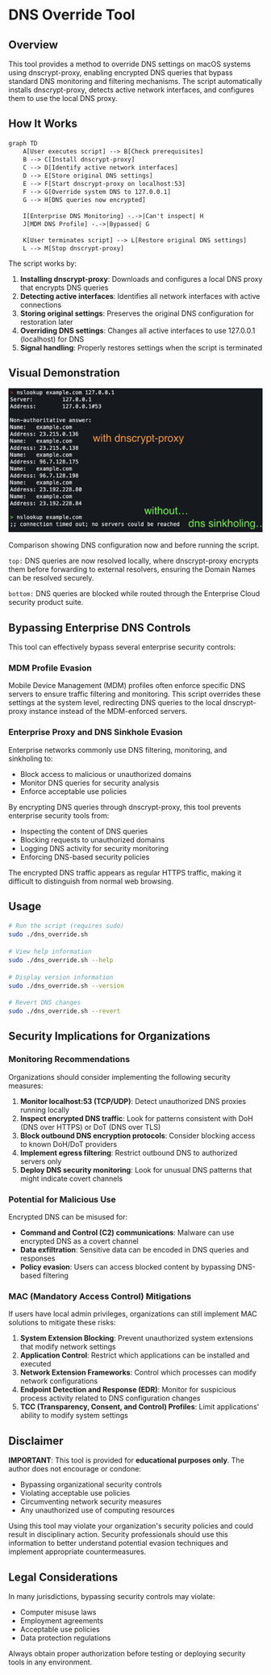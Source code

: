 # DNS Override Tool

## Overview

This tool provides a method to override DNS settings on macOS systems using dnscrypt-proxy, enabling encrypted DNS queries that bypass standard DNS monitoring and filtering mechanisms. The script automatically installs dnscrypt-proxy, detects active network interfaces, and configures them to use the local DNS proxy.

## How It Works

```mermaid
graph TD
    A[User executes script] --> B[Check prerequisites]
    B --> C[Install dnscrypt-proxy]
    C --> D[Identify active network interfaces]
    D --> E[Store original DNS settings]
    E --> F[Start dnscrypt-proxy on localhost:53]
    F --> G[Override system DNS to 127.0.0.1]
    G --> H[DNS queries now encrypted]
    
    I[Enterprise DNS Monitoring] -.->|Can't inspect| H
    J[MDM DNS Profile] -.->|Bypassed| G
    
    K[User terminates script] --> L[Restore original DNS settings]
    L --> M[Stop dnscrypt-proxy]
```

The script works by:

1. **Installing dnscrypt-proxy**: Downloads and configures a local DNS proxy that encrypts DNS queries
2. **Detecting active interfaces**: Identifies all network interfaces with active connections
3. **Storing original settings**: Preserves the original DNS configuration for restoration later
4. **Overriding DNS settings**: Changes all active interfaces to use 127.0.0.1 (localhost) for DNS
5. **Signal handling**: Properly restores settings when the script is terminated

## Visual Demonstration

![Before and After DNS Override](before%20after.png)

Comparison showing DNS configuration now and before running the script.

`top:` DNS queries are now resolved locally, where dnscrypt-proxy encrypts them before forwarding to external resolvers, ensuring the Domain Names can be resolved securely.

`bottom:` DNS queries are blocked while routed through the Enterprise Cloud security product suite.

## Bypassing Enterprise DNS Controls

This tool can effectively bypass several enterprise security controls:

### MDM Profile Evasion

Mobile Device Management (MDM) profiles often enforce specific DNS servers to ensure traffic filtering and monitoring. This script overrides these settings at the system level, redirecting DNS queries to the local dnscrypt-proxy instance instead of the MDM-enforced servers.

### Enterprise Proxy and DNS Sinkhole Evasion

Enterprise networks commonly use DNS filtering, monitoring, and sinkholing to:
- Block access to malicious or unauthorized domains
- Monitor DNS queries for security analysis
- Enforce acceptable use policies

By encrypting DNS queries through dnscrypt-proxy, this tool prevents enterprise security tools from:
- Inspecting the content of DNS queries
- Blocking requests to unauthorized domains
- Logging DNS activity for security monitoring
- Enforcing DNS-based security policies

The encrypted DNS traffic appears as regular HTTPS traffic, making it difficult to distinguish from normal web browsing.

## Usage

```bash
# Run the script (requires sudo)
sudo ./dns_override.sh

# View help information
sudo ./dns_override.sh --help

# Display version information
sudo ./dns_override.sh --version

# Revert DNS changes
sudo ./dns_override.sh --revert
```

## Security Implications for Organizations

### Monitoring Recommendations

Organizations should consider implementing the following security measures:

1. **Monitor localhost:53 (TCP/UDP)**: Detect unauthorized DNS proxies running locally
2. **Inspect encrypted DNS traffic**: Look for patterns consistent with DoH (DNS over HTTPS) or DoT (DNS over TLS)
3. **Block outbound DNS encryption protocols**: Consider blocking access to known DoH/DoT providers
4. **Implement egress filtering**: Restrict outbound DNS to authorized servers only
5. **Deploy DNS security monitoring**: Look for unusual DNS patterns that might indicate covert channels

### Potential for Malicious Use

Encrypted DNS can be misused for:
- **Command and Control (C2) communications**: Malware can use encrypted DNS as a covert channel
- **Data exfiltration**: Sensitive data can be encoded in DNS queries and responses
- **Policy evasion**: Users can access blocked content by bypassing DNS-based filtering

### MAC (Mandatory Access Control) Mitigations

If users have local admin privileges, organizations can still implement MAC solutions to mitigate these risks:

1. **System Extension Blocking**: Prevent unauthorized system extensions that modify network settings
2. **Application Control**: Restrict which applications can be installed and executed
3. **Network Extension Frameworks**: Control which processes can modify network configurations
4. **Endpoint Detection and Response (EDR)**: Monitor for suspicious process activity related to DNS configuration changes
5. **TCC (Transparency, Consent, and Control) Profiles**: Limit applications' ability to modify system settings

## Disclaimer

**IMPORTANT**: This tool is provided for **educational purposes only**. The author does not encourage or condone:
- Bypassing organizational security controls
- Violating acceptable use policies
- Circumventing network security measures
- Any unauthorized use of computing resources

Using this tool may violate your organization's security policies and could result in disciplinary action. Security professionals should use this information to better understand potential evasion techniques and implement appropriate countermeasures.

## Legal Considerations

In many jurisdictions, bypassing security controls may violate:
- Computer misuse laws
- Employment agreements
- Acceptable use policies
- Data protection regulations

Always obtain proper authorization before testing or deploying security tools in any environment.

